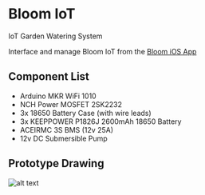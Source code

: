 # Bloom IoT

IoT Garden Watering System

Interface and manage Bloom IoT from the [Bloom iOS App](https://github.com/TeamAddis/ios.bloom)

## Component List

- Arduino MKR WiFi 1010
- NCH Power MOSFET 2SK2232
- 3x 18650 Battery Case (with wire leads)
- 3x KEEPPOWER P1826J 2600mAh 18650 Battery
- ACEIRMC 3S BMS (12v 25A)
- 12v DC Submersible Pump

## Prototype Drawing
![alt text](https://github.com/TeamAddis/iot.bloom/blob/main/drawings/Celebi_schem.png)
